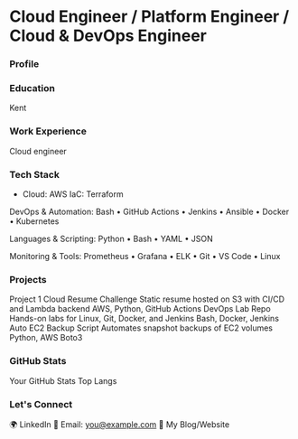# Cloud Engineer / Platform Engineer / Cloud & DevOps Engineer

### Profile


### Education
Kent

### Work Experience
Cloud engineer


### Tech Stack
- Cloud: AWS
IaC: Terraform 

DevOps & Automation:
Bash • GitHub Actions • Jenkins • Ansible • Docker • Kubernetes

Languages & Scripting:
Python • Bash • YAML • JSON

Monitoring & Tools:
Prometheus • Grafana • ELK • Git • VS Code • Linux

### Projects
Project 1
Cloud Resume Challenge	Static resume hosted on S3 with CI/CD and Lambda backend	AWS, Python, GitHub Actions
DevOps Lab Repo	Hands-on labs for Linux, Git, Docker, and Jenkins	Bash, Docker, Jenkins
Auto EC2 Backup Script	Automates snapshot backups of EC2 volumes	Python, AWS Boto3


### GitHub Stats
Your GitHub Stats Top Langs

### Let's Connect
🌍 LinkedIn
📧 Email: you@example.com
🧪 My Blog/Website
